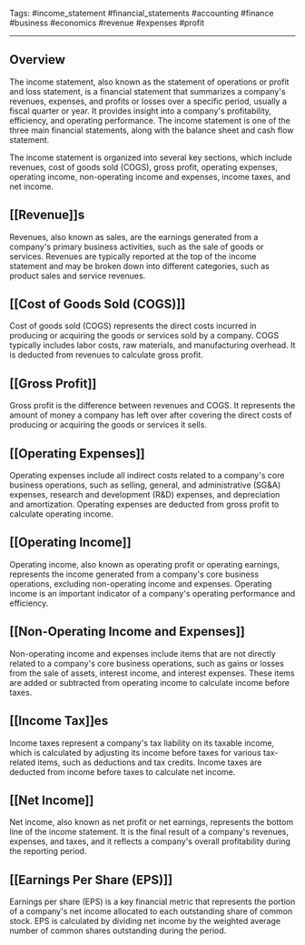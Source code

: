 Tags: #income_statement #financial_statements #accounting #finance #business #economics #revenue #expenses #profit

---

## Overview

The income statement, also known as the statement of operations or profit and loss statement, is a financial statement that summarizes a company's revenues, expenses, and profits or losses over a specific period, usually a fiscal quarter or year. It provides insight into a company's profitability, efficiency, and operating performance. The income statement is one of the three main financial statements, along with the balance sheet and cash flow statement.

The income statement is organized into several key sections, which include revenues, cost of goods sold (COGS), gross profit, operating expenses, operating income, non-operating income and expenses, income taxes, and net income.

## [[Revenue]]s

Revenues, also known as sales, are the earnings generated from a company's primary business activities, such as the sale of goods or services. Revenues are typically reported at the top of the income statement and may be broken down into different categories, such as product sales and service revenues.

## [[Cost of Goods Sold (COGS)]]

Cost of goods sold (COGS) represents the direct costs incurred in producing or acquiring the goods or services sold by a company. COGS typically includes labor costs, raw materials, and manufacturing overhead. It is deducted from revenues to calculate gross profit.

## [[Gross Profit]]

Gross profit is the difference between revenues and COGS. It represents the amount of money a company has left over after covering the direct costs of producing or acquiring the goods or services it sells.

## [[Operating Expenses]]

Operating expenses include all indirect costs related to a company's core business operations, such as selling, general, and administrative (SG&A) expenses, research and development (R&D) expenses, and depreciation and amortization. Operating expenses are deducted from gross profit to calculate operating income.

## [[Operating Income]]

Operating income, also known as operating profit or operating earnings, represents the income generated from a company's core business operations, excluding non-operating income and expenses. Operating income is an important indicator of a company's operating performance and efficiency.

## [[Non-Operating Income and Expenses]]

Non-operating income and expenses include items that are not directly related to a company's core business operations, such as gains or losses from the sale of assets, interest income, and interest expenses. These items are added or subtracted from operating income to calculate income before taxes.

## [[Income Tax]]es

Income taxes represent a company's tax liability on its taxable income, which is calculated by adjusting its income before taxes for various tax-related items, such as deductions and tax credits. Income taxes are deducted from income before taxes to calculate net income.

## [[Net Income]]

Net income, also known as net profit or net earnings, represents the bottom line of the income statement. It is the final result of a company's revenues, expenses, and taxes, and it reflects a company's overall profitability during the reporting period.

## [[Earnings Per Share (EPS)]]

Earnings per share (EPS) is a key financial metric that represents the portion of a company's net income allocated to each outstanding share of common stock. EPS is calculated by dividing net income by the weighted average number of common shares outstanding during the period.